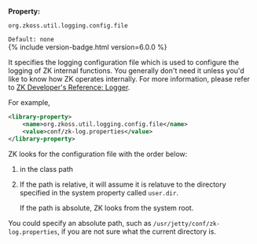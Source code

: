 **Property:**

`org.zkoss.util.logging.config.file`

`Default: none`  
{% include version-badge.html version=6.0.0 %}

It specifies the logging configuration file which is used to configure
the logging of ZK internal functions. You generally don't need it unless
you'd like to know how ZK operates internally. For more information,
please refer to [ZK Developer's Reference: Logger]({{site.baseurl}}/zk_dev_ref/supporting_utilities/logger).

For example,

```xml
<library-property>
    <name>org.zkoss.util.logging.config.file</name>
    <value>conf/zk-log.properties</value>
</library-property>
```

ZK looks for the configuration file with the order below:

1.  in the class path
2.  If the path is relative, it will assume it is relatuve to the
    directory specified in the system property called `user.dir`.
      
    If the path is absolute, ZK looks from the system root.

You could specify an absolute path, such as
`/usr/jetty/conf/zk-log.properties`, if you are not sure what the
current directory is.
